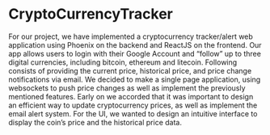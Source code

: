 # CryptoCurrencyTracker

For our project, we have implemented a cryptocurrency tracker/alert web application using Phoenix on the backend and ReactJS on the frontend. Our app allows users to login with their Google Account and “follow” up to three digital currencies, including bitcoin, ethereum and litecoin. Following consists of providing the current price, historical price, and price change notifications via email. We decided to make a single page application, using websockets to push price changes as well as implement the previously mentioned features. Early on we accorded that it was important to design an efficient way to update cryptocurrency prices, as well as implement the email alert system. For the UI, we wanted to design an intuitive interface to display the coin’s price and the historical price data.
